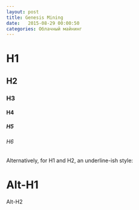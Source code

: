 ```yaml
---
layout: post
title: Genesis Mining
date:   2015-08-29 00:00:50
categories: Облачный майнинг
---
```


# H1 
<!--more-->
## H2
### H3
#### H4
##### H5
###### H6

Alternatively, for H1 and H2, an underline-ish style:

Alt-H1
======

Alt-H2
